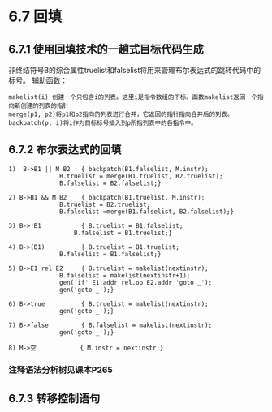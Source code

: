 # 6.7 回填
## 6.7.1 使用回填技术的一趟式目标代码生成
非终结符号B的综合属性truelist和falselist将用来管理布尔表达式的跳转代码中的标号。
辅助函数：
	
	makelist(i) 创建一个只包含i的列表。这里i是指令数组的下标。函数makelist返回一个指向新创建的列表的指针
	merge(p1, p2)将p1和p2指向的列表进行合并，它返回的指针指向合并后的列表。
	backpatch(p, i)将i作为目标标号插入到p所指列表中的各指令中。
		
## 6.7.2 布尔表达式的回填
	1)  B->B1 || M B2   { backpatch(B1.falselist, M.instr);
			      B.truelist = merge(B1.truelist, B2.truelist);
			      B.falselist = B2.falselist;}
						  
	2) B->B1 && M B2    { backpatch(B1.truelist, M.instr);
			      B.truelist = B2.truelist;
			      B.falselist =merge(B1.falselist, B2.falselist);}
						  
	3) B->!B1           { B.truelist = B1.falselist;
	    		      B.falselist = B1.truelist;}
						  
	4) B->(B1)          { B.truelist = B1.truelist;
			      B.falselist = B1.falselist;}
						  
	5) B->E1 rel E2     { B.truelist = makelist(nextinstr);
			      B.falselist = makelist(nextinstr+1);
			      gen('if' E1.addr rel.op E2.addr 'goto _');
			      gen('goto _');}
						  
	6) B->true          { B.truelist = makelist(nextinstr);
			      gen('goto _');}
						  
	7) B->false         { B.falselist = makelist(nextinstr);
			      gen('goto _');}
						  
	8) M->空            { M.instr = nextinstr;}

### 注释语法分析树见课本P265
## 6.7.3 转移控制语句
